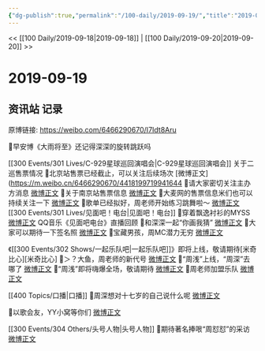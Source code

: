 ```yaml
---
{"dg-publish":true,"permalink":"/100-daily/2019-09-19/","title":"2019-09-19"}
---
```



<< [[100 Daily/2019-09-18\|2019-09-18]] | [[100 Daily/2019-09-20\|2019-09-20]] >>

# 2019-09-19

## 资讯站 记录

原博链接: https://weibo.com/6466290670/I7Idt8Aru

🌿早安博《大雨将至》还记得深深的旋转跳跃吗 [](https://m.weibo.cn/6466290670/4418148990021931)

[[300 Events/301 Lives/C-929星球巡回演唱会\|C-929星球巡回演唱会]]
关于二巡售票情况
🌿北京站售票已经截止，可以关注后续场次 [微博正文](https://m.weibo.cn/6466290670/4418199719941644
🌿请大家密切关注主办方消息 [微博正文](https://m.weibo.cn/6466290670/4418232708669204)
🌿关于南京站售票信息 [微博正文](https://m.weibo.cn/6466290670/4418240384085266)
🌿大麦网的售票信息米们也可以持续关注一下 [微博正文](https://m.weibo.cn/6466290670/4418248697138439)
🌿歌单已经拟好，周老师开始练习跳舞啦～ [微博正文](https://m.weibo.cn/6466290670/4418375297617138)
[[300 Events/301 Lives/见面吧！电台\|见面吧！电台]]
🌿穿着飘逸衬衫的MYSS [微博正文](https://m.weibo.cn/6466290670/4418206510440473)
QQ音乐《见面吧电台》直播回顾
🌿和深深一起“你画我猜” [微博正文](https://m.weibo.cn/6466290670/4418260298144947)
🌿大家可以期待一下签名照 [微博正文](https://m.weibo.cn/6466290670/4418268665781921)
🌿宝藏男孩，周MC潜力无穷 [微博正文](https://m.weibo.cn/6466290670/4418357350202429)

《[[300 Events/302 Shows/一起乐队吧\|一起乐队吧]]》即将上线，敬请期待[米奇比心][米奇比心]
🌿＞？大鱼，周老师的新代号 [微博正文](https://m.weibo.cn/6466290670/4418284416296589)
🌿“周浅”上线，“周深”去哪了 [微博正文](https://m.weibo.cn/6466290670/4418287108676040)
🌿“周浅”即将嗨爆全场，敬请期待 [微博正文](https://m.weibo.cn/6466290670/4418339168021030)
🌿周老师加盟乐队 [微博正文](https://m.weibo.cn/6466290670/4418345996365412)

[[400 Topics/口播\|口播]]
🌿周深想对十七岁的自己说什么呢 [微博正文](https://m.weibo.cn/6466290670/4418336580231188)

🌿以歌会友，YY小窝等你们 [微博正文](https://m.weibo.cn/6466290670/4418351600188111)

[[300 Events/304 Others/头号人物\|头号人物]]
🌿期待著名捧哏“周怼怼”的采访 [微博正文](https://m.weibo.cn/6466290670/4418214001606154)
